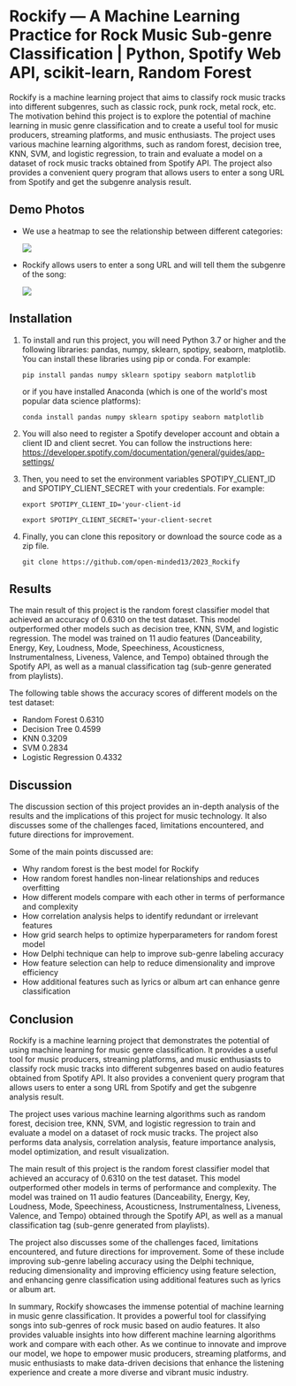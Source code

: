 # Rockify — A Machine Learning Practice for Rock Music Sub-genre Classification | Python, Spotify Web API, scikit-learn, Random Forest

Rockify is a machine learning project that aims to classify rock music tracks into different subgenres, such as classic rock, punk rock, metal rock, etc. The motivation behind this project is to explore the potential of machine learning in music genre classification and to create a useful tool for music producers, streaming platforms, and music enthusiasts. The project uses various machine learning algorithms, such as random forest, decision tree, KNN, SVM, and logistic regression, to train and evaluate a model on a dataset of rock music tracks obtained from Spotify API. The project also provides a convenient query program that allows users to enter a song URL from Spotify and get the subgenre analysis result.

## Demo Photos

- We use a heatmap to see the relationship between different categories:
  
  <kbd><img src="https://github.com/open-minded13/2023_Rockify/assets/52095472/7278a68e-979d-4c2b-a68f-ea131a73a09f.png"/></kbd>

- Rockify allows users to enter a song URL and will tell them the subgenre of the song:
  
  <kbd><img src="https://github.com/open-minded13/2023_Rockify/assets/52095472/d1184af4-fef9-44e9-9114-8236510d228d.png"/></kbd>

## Installation
1. To install and run this project, you will need Python 3.7 or higher and the following libraries: pandas, numpy, sklearn, spotipy, seaborn, matplotlib. You can install these libraries using pip or conda. For example:

   `pip install pandas numpy sklearn spotipy seaborn matplotlib`

   or if you have installed Anaconda (which is one of the world's most popular data science platforms): 

   `conda install pandas numpy sklearn spotipy seaborn matplotlib`

2. You will also need to register a Spotify developer account and obtain a client ID and client secret. You can follow the instructions here: https://developer.spotify.com/documentation/general/guides/app-settings/

3. Then, you need to set the environment variables SPOTIPY_CLIENT_ID and SPOTIPY_CLIENT_SECRET with your credentials. For example:

   `export SPOTIPY_CLIENT_ID='your-client-id`
   
   `export SPOTIPY_CLIENT_SECRET='your-client-secret`

4. Finally, you can clone this repository or download the source code as a zip file.

   `git clone https://github.com/open-minded13/2023_Rockify`
   
## Results
The main result of this project is the random forest classifier model that achieved an accuracy of 0.6310 on the test dataset. This model outperformed other models such as decision tree, KNN, SVM, and logistic regression. The model was trained on 11 audio features (Danceability, Energy, Key, Loudness, Mode, Speechiness, Acousticness, Instrumentalness, Liveness, Valence, and Tempo) obtained through the Spotify API, as well as a manual classification tag (sub-genre generated from playlists).

The following table shows the accuracy scores of different models on the test dataset:

- Random Forest	0.6310
- Decision Tree	0.4599
- KNN	0.3209
- SVM	0.2834
- Logistic Regression	0.4332

## Discussion
The discussion section of this project provides an in-depth analysis of the results and the implications of this project for music technology. It also discusses some of the challenges faced, limitations encountered, and future directions for improvement.

Some of the main points discussed are:

- Why random forest is the best model for Rockify
- How random forest handles non-linear relationships and reduces overfitting
- How different models compare with each other in terms of performance and complexity
- How correlation analysis helps to identify redundant or irrelevant features
- How grid search helps to optimize hyperparameters for random forest model
- How Delphi technique can help to improve sub-genre labeling accuracy
- How feature selection can help to reduce dimensionality and improve efficiency
- How additional features such as lyrics or album art can enhance genre classification

## Conclusion
Rockify is a machine learning project that demonstrates the potential of using machine learning for music genre classification. It provides a useful tool for music producers, streaming platforms, and music enthusiasts to classify rock music tracks into different subgenres based on audio features obtained from Spotify API. It also provides a convenient query program that allows users to enter a song URL from Spotify and get the subgenre analysis result.

The project uses various machine learning algorithms such as random forest, decision tree, KNN, SVM, and logistic regression to train and evaluate a model on a dataset of rock music tracks. The project also performs data analysis, correlation analysis, feature importance analysis, model optimization, and result visualization.

The main result of this project is the random forest classifier model that achieved an accuracy of 0.6310 on the test dataset. This model outperformed other models in terms of performance and complexity. The model was trained on 11 audio features (Danceability, Energy, Key, Loudness, Mode, Speechiness, Acousticness, Instrumentalness, Liveness, Valence, and Tempo) obtained through the Spotify API, as well as a manual classification tag (sub-genre generated from playlists).

The project also discusses some of the challenges faced, limitations encountered, and future directions for improvement. Some of these include improving sub-genre labeling accuracy using the Delphi technique, reducing dimensionality and improving efficiency using feature selection, and enhancing genre classification using additional features such as lyrics or album art.

In summary, Rockify showcases the immense potential of machine learning in music genre classification. It provides a powerful tool for classifying songs into sub-genres of rock music based on audio features. It also provides valuable insights into how different machine learning algorithms work and compare with each other. As we continue to innovate and improve our model, we hope to empower music producers, streaming platforms, and music enthusiasts to make data-driven decisions that enhance the listening experience and create a more diverse and vibrant music industry.
